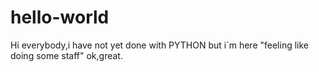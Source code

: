 # hello-world

Hi everybody,i have not yet done with PYTHON but i`m here "feeling like doing some staff"
ok,great.
